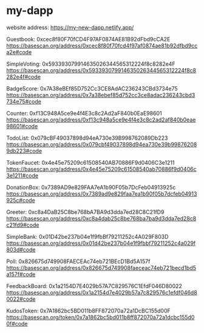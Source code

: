 # my-dapp
website address: https://my-new-dapp.netlify.app/

Guestbook:  0xcec8f80F70fCD4F97AF0874AE81B92dFbd9cCA2E
https://basescan.org/address/0xcec8f80f70fcd4f97af0874ae81b92dfbd9cca2e#code

SimpleVoting:  0x593393079914635026344565312224f8c8282e4F
https://basescan.org/address/0x593393079914635026344565312224f8c8282e4f#code

BadgeScore:  0x7A38eBEf85D752Cc3CE8AdAC236243CBd3734e75
https://basescan.org/address/0x7a38ebef85d752cc3ce8adac236243cbd3734e75#code

Counter:  0xf13C948A5ce9e4f4E3c8c2Ad2aF840b0EaE98601
https://basescan.org/address/0xf13c948a5ce9e4f4e3c8c2ad2af840b0eae98601#code


TodoList: 0x079cBF49037898d94eA730e39B998762089Db223
https://basescan.org/address/0x079cbf49037898d94ea730e39b998762089db223#code

TokenFaucet: 0x4e45e75209c61508540AB70886F9d0406C3e1211
https://basescan.org/address/0x4e45e75209c61508540ab70886f9d0406c3e1211#code

DonationBox: 0x7389AD9e829FAA7eA1b90F05b7DcFeb04913925c
https://basescan.org/address/0x7389ad9e829faa7ea1b90f05b7dcfeb04913925c#code

Greeter: 0xc8a4DaB25C8be768bA7BA9d3dda7ed28C8C21fD9
https://basescan.org/address/0xc8a4dab25c8be768ba7ba9d3dda7ed28c8c21fd9#code

SimpleBank: 0x01D42be237b04e1f9fbBf79211252c4A029F803D
https://basescan.org/address/0x01d42be237b04e1f9fbbf79211252c4a029f803d#code

Poll: 0x826675d749908FAECEAc74eb721BEcD1Bd5A157f
https://basescan.org/address/0x826675d749908faeceac74eb721becd1bd5a157f#code

FeedbackBoard: 0x1a2154D7E4029b57A7C829576C1EfdF046D80022
https://basescan.org/address/0x1a2154d7e4029b57a7c829576c1efdf046d80022#code

KudosToken: 0x7A1862bc5BD011b8FF872070a72a1DcBC155d00F
https://basescan.org/token/0x7a1862bc5bd011b8ff872070a72a1dcbc155d00f#code
